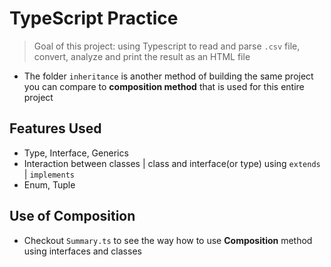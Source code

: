 # TypeScript Practice

> Goal of this project: using Typescript to read and parse `.csv` file, convert, analyze and print the result as an HTML file

- The folder `inheritance` is another method of building the same project you can compare to **composition method** that is used for this entire project

## Features Used

- Type, Interface, Generics
- Interaction between classes | class and interface(or type) using `extends` | `implements`
- Enum, Tuple

## Use of Composition

- Checkout `Summary.ts` to see the way how to use **Composition** method using interfaces and classes
